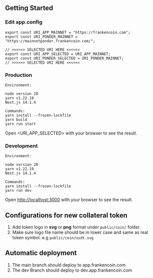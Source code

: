 ## Getting Started

### Edit app.config

```
export const URI_APP_MAINNET = "https://frankencoin.com";
export const URI_PONDER_MAINNET = "https://mainnetponder.frankencoin.com/";

// >>>>>> SELECTED URI HERE <<<<<<
export const URI_APP_SELECTED = URI_APP_MAINNET;
export const URI_PONDER_SELECTED = URI_PONDER_MAINNET;
// >>>>>> SELECTED URI HERE <<<<<<
```

### Production

```
Environment:

node version 20
yarn v1.22.19
Next.js 14.1.4

Commands:
yarn install --frozen-lockfile
yarn build
yarn run start
```

Open <URI_APP_SELECTED> with your browser to see the result.

### Development

```
Environment:

node version 20
yarn v1.22.19
Next.js 14.1.4

Commands:
yarn install --frozen-lockfile
yarn run dev
```

Open [http://localhost:3000](http://localhost:3000) with your browser to see the result.

## Configurations for new collateral token

1. Add token logo in **svg** or **png** format under `public/coin/` folder.
2. Make sure logo file name should be in lower case and same as real token symbol.
   e.g `public/coin/usdt.svg`

## Automatic deployment

1. The main branch should deploy to app.frankencoin.com
2. The dev Branch should deploy to dev.app.frankencoin.com

